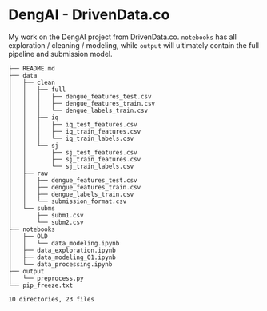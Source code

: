 # DengAI - DrivenData.co

My work on the DengAI project from DrivenData.co. `notebooks` has all exploration / cleaning / modeling, while `output` will ultimately contain the full pipeline and submission model.

```├── LICENSE
├── README.md
├── data
│   ├── clean
│   │   ├── full
│   │   │   ├── dengue_features_test.csv
│   │   │   ├── dengue_features_train.csv
│   │   │   └── dengue_labels_train.csv
│   │   ├── iq
│   │   │   ├── iq_test_features.csv
│   │   │   ├── iq_train_features.csv
│   │   │   └── iq_train_labels.csv
│   │   └── sj
│   │       ├── sj_test_features.csv
│   │       ├── sj_train_features.csv
│   │       └── sj_train_labels.csv
│   ├── raw
│   │   ├── dengue_features_test.csv
│   │   ├── dengue_features_train.csv
│   │   ├── dengue_labels_train.csv
│   │   └── submission_format.csv
│   └── subms
│       ├── subm1.csv
│       └── subm2.csv
├── notebooks
│   ├── OLD
│   │   └── data_modeling.ipynb
│   ├── data_exploration.ipynb
│   ├── data_modeling_01.ipynb
│   └── data_processing.ipynb
├── output
│   └── preprocess.py
└── pip_freeze.txt

10 directories, 23 files
```
